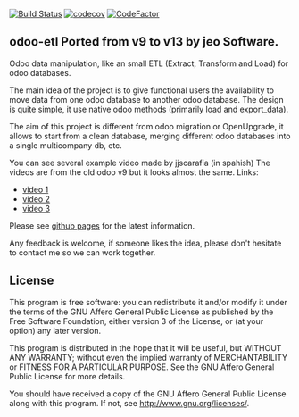 [![Build Status](https://travis-ci.org/jobiols/odoo-etl.svg?branch=12.0)](https://travis-ci.org/jobiols/odoo-etl)
[![codecov](https://codecov.io/gh/jobiols/odoo-etl/branch/12.0/graph/badge.svg)](https://codecov.io/gh/jobiols/odoo-etl)
[![CodeFactor](https://www.codefactor.io/repository/github/jobiols/odoo-etl/badge)](https://www.codefactor.io/repository/github/jobiols/odoo-etl)

## odoo-etl Ported from v9 to v13 by jeo Software.

Odoo data manipulation, like an small ETL (Extract, Transform and Load) for odoo databases.

The main idea of the project is to give functional users the availability to move data from one odoo database to another odoo database. The design is quite simple, it use native odoo methods (primarily load and export_data).

The aim of this project is different from odoo migration or OpenUpgrade, it allows to start from a clean database, merging  different odoo databases into a single multicompany db, etc.

You can see several example video made by jjscarafia (in spahish) The videos are from the old odoo v9 but it looks almost the same.
Links:

* [video 1](https://www.youtube.com/watch?v=HZQQaNQ9k7U)
* [video 2](https://www.youtube.com/watch?v=VmScwCM3whg)
* [video 3](https://www.youtube.com/watch?v=PS2ShlY1gLI)

Please see [github pages](https://jobiols.github.io/odoo-etl/) for the latest information.

Any feedback is welcome, if someone likes the idea, please don't hesitate to contact me so we can work together.

## License

This program is free software: you can redistribute it and/or modify it under the terms of the GNU Affero General Public License as published by the Free Software Foundation, either version 3 of the License, or (at your option) any later version.

This program is distributed in the hope that it will be useful, but WITHOUT ANY WARRANTY; without even the implied warranty of MERCHANTABILITY or FITNESS FOR A PARTICULAR PURPOSE. See the GNU Affero General Public License for more details.

You should have received a copy of the GNU Affero General Public License along with this program. If not, see http://www.gnu.org/licenses/.
